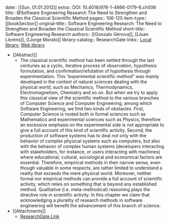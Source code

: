 date:: [[Sun, 01.01.2012]]
extra:: DOI: 10.4018/978-1-4666-0179-6.ch006
title:: @Software Engineering Research The Need to Strengthen and Broaden the Classical Scientific Method
pages:: 106-125
item-type:: [[bookSection]]
original-title:: Software Engineering Research: The Need to Strengthen and Broaden the Classical Scientific Method
short-title:: Software Engineering Research
authors:: [[Gonzalo Génova]], [[Juan Llorens]], [[Jorge Morato]]
library-catalog:: ResearchGate
links:: [Local library](zotero://select/library/items/4IS6EJSJ), [Web library](https://www.zotero.org/users/6520516/items/4IS6EJSJ)

- [[Abstract]]
	- The classical scientific method has been settled through the last centuries as a cyclic, iterative process of observation, hypothesis formulation, and confirmation/refutation of hypothesis through experimentation. This “experimental scientific method” was mainly developed in the context of natural sciences dealing with the physical world, such as Mechanics, Thermodynamics, Electromagnetism, Chemistry and so on. But when we try to apply this classical view of the scientific method to the various branches of Computer Science and Computer Engineering, among which Software Engineering, we find two kinds of obstacles. First, Computer Science is rooted both in formal sciences such as Mathematics and experimental sciences such as Physics, therefore an excessive emphasis on the experimental side is not appropriate to give a full account of this kind of scientific activity. Second, the production of software systems has to deal not only with the behavior of complex physical systems such as computers, but also with the behavior of complex human systems (developers interacting with stakeholders, for instance, or users interacting with machines) where educational, cultural, sociological and economical factors are essential. Therefore, empirical methods in their narrow sense, even though valuable in some respects, are rather limited to understand a reality that exceeds the mere physical world. Moreover, neither formal nor empirical methods can provide a full account of scientific activity, which relies on something that is beyond any established method. Qualitative (i.e. meta-methodical) reasoning plays the directive role in scientific activity. In this chapter we claim that acknowledging a plurality of research methods in software engineering will benefit the advancement of this branch of science.
- [[Attachments]]
	- [ResearchGate Link](https://www.researchgate.net/publication/220046077_Software_engineering_research_The_need_to_strengthen_and_broaden_the_classical_scientific_method)